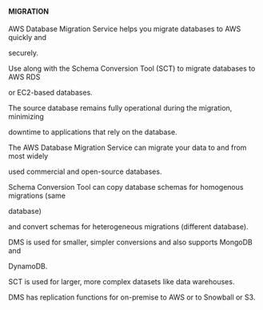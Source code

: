 #### MIGRATION


AWS Database Migration Service helps you migrate databases to AWS quickly and

securely.


Use along with the Schema Conversion Tool (SCT) to migrate databases to AWS RDS

or EC2-based databases.


The source database remains fully operational during the migration, minimizing

downtime to applications that rely on the database.


The AWS Database Migration Service can migrate your data to and from most widely

used commercial and open-source databases.


Schema Conversion Tool can copy database schemas for homogenous migrations (same

database)

and convert schemas for heterogeneous migrations (different database).


DMS is used for smaller, simpler conversions and also supports MongoDB and

DynamoDB.


SCT is used for larger, more complex datasets like data warehouses.


DMS has replication functions for on-premise to AWS or to Snowball or S3.

